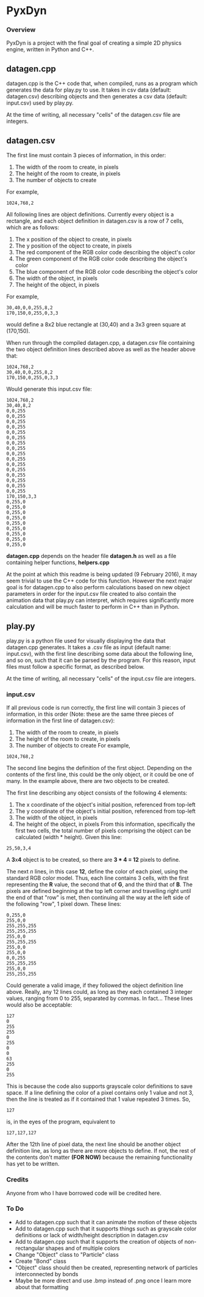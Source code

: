# PyxDyn
### Overview
PyxDyn is a project with the final goal of creating a simple 2D physics engine, written in Python and C++.

## datagen.cpp
datagen.cpp is the C++ code that, when compiled, runs as a program which generates the data for play.py to use.
It takes in csv data (default: datagen.csv) describing objects and then generates a csv data (default: input.csv) used by play.py.

At the time of writing, all necessary "cells" of the datagen.csv file are integers.

## datagen.csv
The first line must contain 3 pieces of information, in this order:
1. The width of the room to create, in pixels
2. The height of the room to create, in pixels
3. The number of objects to create

For example,
```
1024,768,2
```

All following lines are object definitions.  Currently every object is a rectangle, and each object definition in datagen.csv is a row of 7 cells, which are as follows:
1. The x position of the object to create, in pixels
2. The y position of the object to create, in pixels
3. The red component of the RGB color code describing the object's color
4. The green component of the RGB color code describing the object's color
5. The blue component of the RGB color code describing the object's color
6. The width of the object, in pixels
7. The height of the object, in pixels

For example,
```
30,40,0,0,255,8,2
170,150,0,255,0,3,3
```
would define a 8x2 blue rectangle at (30,40) and a 3x3 green square at (170,150).

When run through the compiled datagen.cpp, a datagen.csv file containing the two object definition lines described above as well as the header above that:
```
1024,768,2
30,40,0,0,255,8,2
170,150,0,255,0,3,3
```
Would generate this input.csv file:
```
1024,768,2
30,40,8,2
0,0,255
0,0,255
0,0,255
0,0,255
0,0,255
0,0,255
0,0,255
0,0,255
0,0,255
0,0,255
0,0,255
0,0,255
0,0,255
0,0,255
0,0,255
0,0,255
170,150,3,3
0,255,0
0,255,0
0,255,0
0,255,0
0,255,0
0,255,0
0,255,0
0,255,0
0,255,0
```

**datagen.cpp** depends on the header file **datagen.h** as well as a file containing helper functions, **helpers.cpp**

At the point at which this readme is being updated (9 February 2016), it may seem trivial to use the C++ code for this function.  However the next major goal is for datagen.cpp to also perform calculations based on new object parameters in order for the input.csv file created to also contain the animation data that play.py can interpret, which requires significantly more calculation and will be much faster to perform in C++ than in Python.

## play.py
play.py is a python file used for visually displaying the data that datagen.cpp generates.
It takes a .csv file as input (default name: input.csv), with the first line describing some data about the following line, and so on, such that it can be parsed by the program. For this reason, input files must follow a specific format, as described below.

At the time of writing, all necessary "cells" of the input.csv file are integers.

### input.csv
If all previous code is run correctly, the first line will contain 3 pieces of information, in this order (Note: these are the same three pieces of information in the first line of datagen.csv):
1. The width of the room to create, in pixels
2. The height of the room to create, in pixels
3. The number of objects to create
For example,
```
1024,768,2
```

The second line begins the definition of the first object. Depending on the contents of the first line, this could be the only object, or it could be one of many. In the example above, there are two objects to be created.

The first line describing any object consists of the following 4 elements:
1. The x coordinate of the object's initial position, referenced from top-left
2. The y coordinate of the object's initial position, referenced from top-left
3. The width of the object, in pixels
4. The height of the object, in pixels
From this information, specifically the first two cells, the total number of pixels comprising the object can be calculated (width * height).
Given this line:
```
25,50,3,4
```
A **3**x**4** object is to be created, so there are **3 \* 4 = 12** pixels to define.

The next *n* lines, in this case **12**, define the color of each pixel, using the standard RGB color model. Thus, each line contains 3 cells, with the first representing the **R** value, the second that of **G**, and the third that of **B**. The pixels are defined beginning at the top left corner and travelling right until the end of that "row" is met, then continuing all the way at the left side of the following "row", 1 pixel down.
These lines:

```
0,255,0
255,0,0
255,255,255
255,255,255
255,0,0
255,255,255
255,0,0
255,0,0
0,0,255
255,255,255
255,0,0
255,255,255
```
Could generate a valid image, if they followed the object definition line above.  Really, any 12 lines could, as long as they each contained 3 integer values, ranging from 0 to 255, separated by commas.  In fact...
These lines would also be acceptable:
```
127
0
255
255
0
255
0
0
63
255
0
255
```
This is because the code also supports grayscale color definitions to save space. If a line defining the color of a pixel contains only 1 value and not 3, then the line is treated as if it contained that 1 value repeated 3 times.
So,
```
127
```
is, in the eyes of the program, equivalent to
```
127,127,127
```
After the 12th line of pixel data, the next line should be another object definition line, as long as there are more objects to define.  If not, the rest of the contents don't matter **(FOR NOW)** because the remaining functionality has yet to be written.

### Credits
Anyone from who I have borrowed code will be credited here.

### To Do
 - Add to datagen.cpp such that it can animate the motion of these objects
 - Add to datagen.cpp such that it supports things such as grayscale color definitions or lack of width/height description in datagen.csv
 - Add to datagen.cpp such that it supports the creation of objects of non-rectangular shapes and of multiple colors
 - Change "Object" class to "Particle" class
 - Create "Bond" class
 - "Object" class should then be created, representing network of particles interconnected by bonds
 - Maybe be more direct and use .bmp instead of .png once I learn more about that formatting